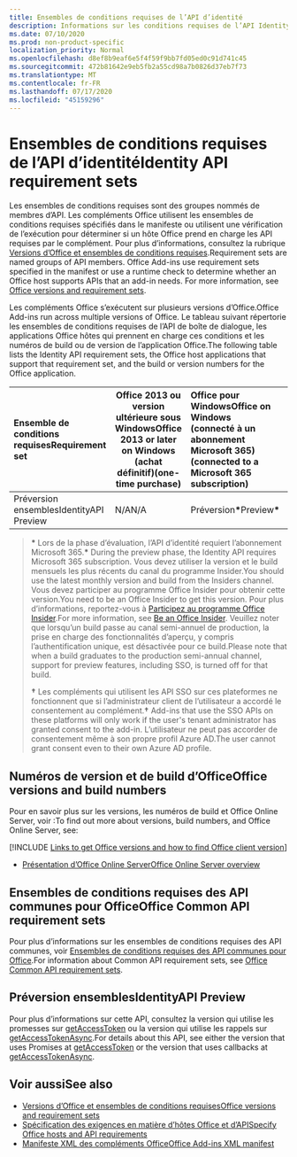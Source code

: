```yaml
---
title: Ensembles de conditions requises de l’API d’identité
description: Informations sur les conditions requises de l’API Identity pour les compléments Office.
ms.date: 07/10/2020
ms.prod: non-product-specific
localization_priority: Normal
ms.openlocfilehash: d8ef8b9eaf6e5f4f59f9bb7fd05ed0c91d741c45
ms.sourcegitcommit: 472b81642e9eb5fb2a55cd98a7b0826d37eb7f73
ms.translationtype: MT
ms.contentlocale: fr-FR
ms.lasthandoff: 07/17/2020
ms.locfileid: "45159296"
---
```

# <a name="identity-api-requirement-sets"></a><span data-ttu-id="ddacd-103">Ensembles de conditions requises de l’API d’identité</span><span class="sxs-lookup"><span data-stu-id="ddacd-103">Identity API requirement sets</span></span>

<span data-ttu-id="ddacd-p101">Les ensembles de conditions requises sont des groupes nommés de membres d’API. Les compléments Office utilisent les ensembles de conditions requises spécifiés dans le manifeste ou utilisent une vérification de l’exécution pour déterminer si un hôte Office prend en charge les API requises par le complément. Pour plus d’informations, consultez la rubrique [Versions d’Office et ensembles de conditions requises](../../develop/office-versions-and-requirement-sets.md).</span><span class="sxs-lookup"><span data-stu-id="ddacd-p101">Requirement sets are named groups of API members. Office Add-ins use requirement sets specified in the manifest or use a runtime check to determine whether an Office host supports APIs that an add-in needs. For more information, see [Office versions and requirement sets](../../develop/office-versions-and-requirement-sets.md).</span></span>

<span data-ttu-id="ddacd-107">Les compléments Office s’exécutent sur plusieurs versions d’Office.</span><span class="sxs-lookup"><span data-stu-id="ddacd-107">Office Add-ins run across multiple versions of Office.</span></span> <span data-ttu-id="ddacd-108">Le tableau suivant répertorie les ensembles de conditions requises de l’API de boîte de dialogue, les applications Office hôtes qui prennent en charge ces conditions et les numéros de build ou de version de l’application Office.</span><span class="sxs-lookup"><span data-stu-id="ddacd-108">The following table lists the Identity API requirement sets, the Office host applications that support that requirement set, and the build or version numbers for the Office application.</span></span>

|  <span data-ttu-id="ddacd-109">Ensemble de conditions requises</span><span class="sxs-lookup"><span data-stu-id="ddacd-109">Requirement set</span></span>  | <span data-ttu-id="ddacd-110">Office 2013 ou version ultérieure sous Windows</span><span class="sxs-lookup"><span data-stu-id="ddacd-110">Office 2013 or later on Windows</span></span><br><span data-ttu-id="ddacd-111">(achat définitif)</span><span class="sxs-lookup"><span data-stu-id="ddacd-111">(one-time purchase)</span></span> | <span data-ttu-id="ddacd-112">Office pour Windows</span><span class="sxs-lookup"><span data-stu-id="ddacd-112">Office on Windows</span></span><br><span data-ttu-id="ddacd-113">(connecté à un abonnement Microsoft 365)</span><span class="sxs-lookup"><span data-stu-id="ddacd-113">(connected to a Microsoft 365 subscription)</span></span> |  <span data-ttu-id="ddacd-114">Office sur iPad</span><span class="sxs-lookup"><span data-stu-id="ddacd-114">Office on iPad</span></span><br><span data-ttu-id="ddacd-115">(connecté à un abonnement Microsoft 365)</span><span class="sxs-lookup"><span data-stu-id="ddacd-115">(connected to a Microsoft 365 subscription)</span></span>  |  <span data-ttu-id="ddacd-116">Office sur Mac</span><span class="sxs-lookup"><span data-stu-id="ddacd-116">Office on Mac</span></span><br><span data-ttu-id="ddacd-117">(connecté à un abonnement Microsoft 365)</span><span class="sxs-lookup"><span data-stu-id="ddacd-117">(connected to a Microsoft 365 subscription)</span></span>  | <span data-ttu-id="ddacd-118">Office sur le web</span><span class="sxs-lookup"><span data-stu-id="ddacd-118">Office on the web</span></span>  | <span data-ttu-id="ddacd-119">SharePoint Online</span><span class="sxs-lookup"><span data-stu-id="ddacd-119">SharePoint Online</span></span> | <span data-ttu-id="ddacd-120">OneDrive.com</span><span class="sxs-lookup"><span data-stu-id="ddacd-120">OneDrive.com</span></span> |<span data-ttu-id="ddacd-121">Outlook.com et Exchange Online</span><span class="sxs-lookup"><span data-stu-id="ddacd-121">Outlook.com & Exchange Online</span></span>|
|:-----|-----|:-----|:-----|:-----|:-----|:-----|:-----|:-----|
| <span data-ttu-id="ddacd-122">Préversion ensembles</span><span class="sxs-lookup"><span data-stu-id="ddacd-122">IdentityAPI Preview</span></span>  | <span data-ttu-id="ddacd-123">N/A</span><span class="sxs-lookup"><span data-stu-id="ddacd-123">N/A</span></span> | <span data-ttu-id="ddacd-124">Préversion<b>\*</b></span><span class="sxs-lookup"><span data-stu-id="ddacd-124">Preview<b>\*</b></span></span> | <span data-ttu-id="ddacd-125">Bientôt disponible</span><span class="sxs-lookup"><span data-stu-id="ddacd-125">Coming soon</span></span> | <span data-ttu-id="ddacd-126">Préversion<b>\*</b></span><span class="sxs-lookup"><span data-stu-id="ddacd-126">Preview<b>\*</b></span></span> | <span data-ttu-id="ddacd-127">Aperçu<b>\* &#8224;</b></span><span class="sxs-lookup"><span data-stu-id="ddacd-127">Preview<b>\*&#8224;</b></span></span> | <span data-ttu-id="ddacd-128">Aperçu<b>\* &#8224;</b></span><span class="sxs-lookup"><span data-stu-id="ddacd-128">Preview<b>\*&#8224;</b></span></span>| <span data-ttu-id="ddacd-129">Bientôt disponible</span><span class="sxs-lookup"><span data-stu-id="ddacd-129">Coming soon</span></span> | <span data-ttu-id="ddacd-130">Bientôt disponible</span><span class="sxs-lookup"><span data-stu-id="ddacd-130">Coming soon</span></span> |

> <span data-ttu-id="ddacd-131">**&#42;** Lors de la phase d’évaluation, l’API d’identité requiert l’abonnement Microsoft 365.</span><span class="sxs-lookup"><span data-stu-id="ddacd-131">**&#42;** During the preview phase, the Identity API requires Microsoft 365 subscription.</span></span> <span data-ttu-id="ddacd-132">Vous devez utiliser la version et le build mensuels les plus récents du canal du programme Insider.</span><span class="sxs-lookup"><span data-stu-id="ddacd-132">You should use the latest monthly version and build from the Insiders channel.</span></span> <span data-ttu-id="ddacd-133">Vous devez participer au programme Office Insider pour obtenir cette version.</span><span class="sxs-lookup"><span data-stu-id="ddacd-133">You need to be an Office Insider to get this version.</span></span> <span data-ttu-id="ddacd-134">Pour plus d’informations, reportez-vous à [Participez au programme Office Insider](https://insider.office.com).</span><span class="sxs-lookup"><span data-stu-id="ddacd-134">For more information, see [Be an Office Insider](https://insider.office.com).</span></span> <span data-ttu-id="ddacd-135">Veuillez noter que lorsqu’un build passe au canal semi-annuel de production, la prise en charge des fonctionnalités d’aperçu, y compris l’authentification unique, est désactivée pour ce build.</span><span class="sxs-lookup"><span data-stu-id="ddacd-135">Please note that when a build graduates to the production semi-annual channel, support for preview features, including SSO, is turned off for that build.</span></span>
>
> <span data-ttu-id="ddacd-136">**&#8224;** Les compléments qui utilisent les API SSO sur ces plateformes ne fonctionnent que si l’administrateur client de l’utilisateur a accordé le consentement au complément.</span><span class="sxs-lookup"><span data-stu-id="ddacd-136">**&#8224;** Add-ins that use the SSO APIs on these platforms will only work if the user's tenant administrator has granted consent to the add-in.</span></span> <span data-ttu-id="ddacd-137">L’utilisateur ne peut pas accorder de consentement même à son propre profil Azure AD.</span><span class="sxs-lookup"><span data-stu-id="ddacd-137">The user cannot grant consent even to their own Azure AD profile.</span></span>

## <a name="office-versions-and-build-numbers"></a><span data-ttu-id="ddacd-138">Numéros de version et de build d’Office</span><span class="sxs-lookup"><span data-stu-id="ddacd-138">Office versions and build numbers</span></span>

<span data-ttu-id="ddacd-139">Pour en savoir plus sur les versions, les numéros de build et Office Online Server, voir :</span><span class="sxs-lookup"><span data-stu-id="ddacd-139">To find out more about versions, build numbers, and Office Online Server, see:</span></span>

[!INCLUDE [Links to get Office versions and how to find Office client version](../../includes/links-get-office-versions-builds.md)]
- [<span data-ttu-id="ddacd-140">Présentation d’Office Online Server</span><span class="sxs-lookup"><span data-stu-id="ddacd-140">Office Online Server overview</span></span>](/officeonlineserver/office-online-server-overview)

## <a name="office-common-api-requirement-sets"></a><span data-ttu-id="ddacd-141">Ensembles de conditions requises des API communes pour Office</span><span class="sxs-lookup"><span data-stu-id="ddacd-141">Office Common API requirement sets</span></span>

<span data-ttu-id="ddacd-142">Pour plus d’informations sur les ensembles de conditions requises des API communes, voir [Ensembles de conditions requises des API communes pour Office](office-add-in-requirement-sets.md).</span><span class="sxs-lookup"><span data-stu-id="ddacd-142">For information about Common API requirement sets, see [Office Common API requirement sets](office-add-in-requirement-sets.md).</span></span>

## <a name="identityapi-preview"></a><span data-ttu-id="ddacd-143">Préversion ensembles</span><span class="sxs-lookup"><span data-stu-id="ddacd-143">IdentityAPI Preview</span></span>

<span data-ttu-id="ddacd-144">Pour plus d’informations sur cette API, consultez la version qui utilise les promesses sur [getAccessToken](/javascript/api/office-runtime/officeruntime.auth#getaccesstoken-options-) ou la version qui utilise les rappels sur [getAccessTokenAsync](/javascript/api/office/office.auth#getaccesstokenasync-options--callback-).</span><span class="sxs-lookup"><span data-stu-id="ddacd-144">For details about this API, see either the version that uses Promises at [getAccessToken](/javascript/api/office-runtime/officeruntime.auth#getaccesstoken-options-) or the version that uses callbacks at [getAccessTokenAsync](/javascript/api/office/office.auth#getaccesstokenasync-options--callback-).</span></span>

## <a name="see-also"></a><span data-ttu-id="ddacd-145">Voir aussi</span><span class="sxs-lookup"><span data-stu-id="ddacd-145">See also</span></span>

- [<span data-ttu-id="ddacd-146">Versions d’Office et ensembles de conditions requises</span><span class="sxs-lookup"><span data-stu-id="ddacd-146">Office versions and requirement sets</span></span>](../../develop/office-versions-and-requirement-sets.md)
- [<span data-ttu-id="ddacd-147">Spécification des exigences en matière d’hôtes Office et d’API</span><span class="sxs-lookup"><span data-stu-id="ddacd-147">Specify Office hosts and API requirements</span></span>](../../develop/specify-office-hosts-and-api-requirements.md)
- [<span data-ttu-id="ddacd-148">Manifeste XML des compléments Office</span><span class="sxs-lookup"><span data-stu-id="ddacd-148">Office Add-ins XML manifest</span></span>](../../develop/add-in-manifests.md)
